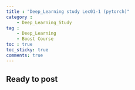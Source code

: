 ```yaml
---
title : "Deep_Learning study Lec01-1 (pytorch)"
category :
    - Deep_Learning_Study
tag :
    - Deep_Learning
    - Boost Course
toc : true
toc_sticky: true
comments: true
---
```


## Ready to post